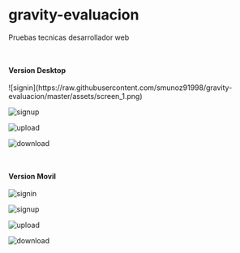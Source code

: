 # gravity-evaluacion
Pruebas tecnicas desarrollador web <br> <br> <br>


<div class="container-readme">
  <b>Version Desktop</b> <br> <br>
  ![signin](https://raw.githubusercontent.com/smunoz91998/gravity-evaluacion/master/assets/screen_1.png)

  ![signup](https://raw.githubusercontent.com/smunoz91998/gravity-evaluacion/master/assets/screen_2.png)

  ![upload](https://raw.githubusercontent.com/smunoz91998/gravity-evaluacion/master/assets/screen_3.png)

  ![download](https://raw.githubusercontent.com/smunoz91998/gravity-evaluacion/master/assets/screen_4.png)
   <br> <br> <br>


  <b>Version Movil</b> <br> <br>
  ![signin](https://raw.githubusercontent.com/smunoz91998/gravity-evaluacion/master/assets/screen_5.png)

  ![signup](https://raw.githubusercontent.com/smunoz91998/gravity-evaluacion/master/assets/screen_6.png)

  ![upload](https://raw.githubusercontent.com/smunoz91998/gravity-evaluacion/master/assets/screen_7.png)

  ![download](https://raw.githubusercontent.com/smunoz91998/gravity-evaluacion/master/assets/screen_8.png)
</div>
